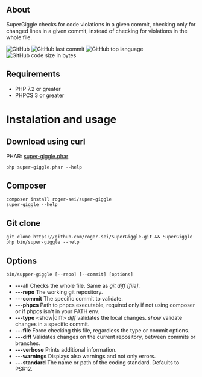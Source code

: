 ## About
SuperGiggle checks for code violations in a given commit, checking only for changed lines in a given commit, instead of checking for violations in the whole file.

![GitHub](https://img.shields.io/github/license/roger-sei/SuperGiggle?style=for-the-badge)
![GitHub last commit](https://img.shields.io/github/last-commit/roger-sei/SuperGiggle?style=for-the-badge)
![GitHub top language](https://img.shields.io/github/languages/top/roger-sei/SuperGiggle?style=for-the-badge)
![GitHub code size in bytes](https://img.shields.io/github/languages/code-size/roger-sei/SuperGiggle?style=for-the-badge)


## Requirements
- PHP 7.2 or greater
- PHPCS 3 or greater


# Instalation and usage

## Download using curl
PHAR: [super-giggle.phar](https://roger-sei.github.io/super-giggle.phar)

    php super-giggle.phar --help


## Composer
    composer install roger-sei/super-giggle
    super-giggle --help


## Git clone

    git clone https://github.com/roger-sei/SuperGiggle.git && SuperGiggle
    php bin/super-giggle --help


## Options
    bin/supper-giggle [--repo] [--commit] [options]
- **---all** Checks the whole file. Same as *git diff [file]*.
- **---repo** The working git repository.
- **---commit** The specific commit to validate.
- **---phpcs** Path to phpcs executable, required only if not using composer or if phpcs isn't in your PATH env.
- **---type** <show|diff> *diff* validates the local changes. *show* validate changes in a specific commit.
- **---file** Force checking this file, regardless the type or commit options.
- **---diff** Validates changes on the current repository, between commits or branches.
- **---verbose** Prints additional information.
- **---warnings** Displays also warnings and not only errors.
- **---standard** The name or path of the coding standard. Defaults to PSR12.

